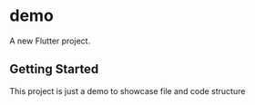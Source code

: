# demo

A new Flutter project.

## Getting Started

This project is just a demo to showcase file and code structure
